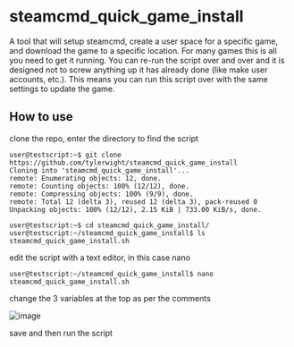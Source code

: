 # steamcmd_quick_game_install

A tool that will setup steamcmd, create a user space for a specific game, and download the game to a specific location. For many games this is all you need to get it running. You can re-run the script over and over and it is designed not to screw anything up it has already done (like make user accounts, etc.). This means you can run this script over with the same settings to update the game.

## How to use

clone the repo, enter the directory to find the script

```
user@testscript:~$ git clone https://github.com/tylerwight/steamcmd_quick_game_install
Cloning into 'steamcmd_quick_game_install'...
remote: Enumerating objects: 12, done.
remote: Counting objects: 100% (12/12), done.
remote: Compressing objects: 100% (9/9), done.
remote: Total 12 (delta 3), reused 12 (delta 3), pack-reused 0
Unpacking objects: 100% (12/12), 2.15 KiB | 733.00 KiB/s, done.

user@testscript:~$ cd steamcmd_quick_game_install/
user@testscript:~/steamcmd_quick_game_install$ ls
steamcmd_quick_game_install.sh
```

edit the script with a text editor, in this case nano

```
user@testscript:~/steamcmd_quick_game_install$ nano steamcmd_quick_game_install.sh

```

change the 3 variables at the top as per the comments

![image](https://user-images.githubusercontent.com/27289794/123318700-be006780-d4ec-11eb-81f2-bd57ac338999.png)


save and then run the script



